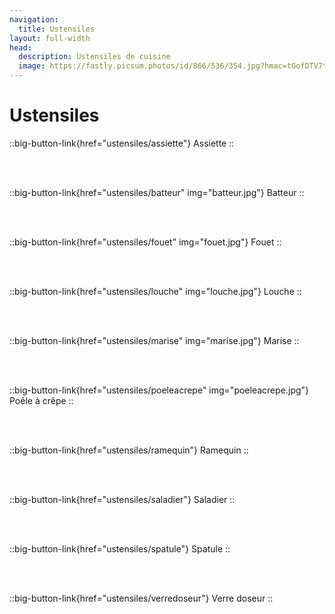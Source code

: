 ```yaml
---
navigation:
  title: Ustensiles
layout: full-width
head:
  description: Ustensiles de cuisine
  image: https://fastly.picsum.photos/id/866/536/354.jpg?hmac=tGofDTV7tl2rprappPzKFiZ9vDh5MKj39oa2D--gqhA
---
```


# Ustensiles


::big-button-link{href="ustensiles/assiette"}
Assiette
::

<br/>
<br/>

::big-button-link{href="ustensiles/batteur" img="batteur.jpg"}
Batteur
::

<br/>
<br/>

::big-button-link{href="ustensiles/fouet" img="fouet.jpg"}
Fouet
::

<br/>
<br/>

::big-button-link{href="ustensiles/louche" img="louche.jpg"}
Louche
::

<br/>
<br/>

::big-button-link{href="ustensiles/marise" img="marise.jpg"}
Marise
::

<br/>
<br/>

::big-button-link{href="ustensiles/poeleacrepe" img="poeleacrepe.jpg"}
Poêle à crêpe
::

<br/>
<br/>

::big-button-link{href="ustensiles/ramequin"}
Ramequin
::

<br/>
<br/>

::big-button-link{href="ustensiles/saladier"}
Saladier
::


<br/>
<br/>

::big-button-link{href="ustensiles/spatule"}
Spatule
::

<br/>
<br/>

::big-button-link{href="ustensiles/verredoseur"}
Verre doseur
::
